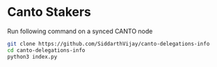 # Canto Stakers
Run following command on a synced CANTO node
```bash
git clone https://github.com/SiddarthVijay/canto-delegations-info
cd canto-delegations-info
python3 index.py
```
